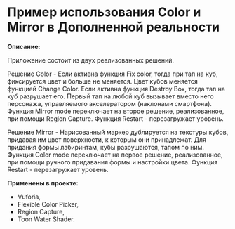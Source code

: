 # Пример использования Color и Mirror в Дополненной реальности

__Описание:__

Приложение состоит из двух реализованных решений.

Решение Color - Если активна функция Fix color, тогда при тап на куб, фиксируется цвет и больше не меняется. Цвет кубов меняется функцией Change Color. 
Если активна функция Destroy Box, тогда тап на куб разрушает его. 
Первый тап на любой куб вызывает вместо него персонажа, управляемого акселератором (наклонами смартфона). 
Функция Mirror mode переключает на второе решение, реализованное, при помощи Region Capture.
Функция Restart - перезагружает уровень.

Решение Mirror - Нарисованный маркер дублируется на текстуры кубов, придавая им цвет поверхности, к которым они принадлежат. Для придания формы лабиринтам, кубы разрушаются, тапом по ним. 
Функция Color mode переключает на первое решение, реализованное, при помощи ручного придавания формы и настройки цвета.
Функция Restart - перезагружает уровень.

__Применены в проекте:__ 
- Vuforia, 
- Flexible Color Picker, 
- Region Capture, 
- Toon Water Shader.
